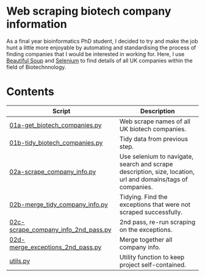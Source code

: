 # Web scraping biotech company information

As a final year bioinformatics PhD student, I decided to try and make the job hunt a little more enjoyable by automating and standardising the process of finding companies that I would be interested in working for. Here, I use [Beautiful Soup](https://beautiful-soup-4.readthedocs.io/en/latest/) and [Selenium](https://selenium-python.readthedocs.io) to find details of all UK companies within the field of Biotechnnology. 

# Contents

| Script | Description |
| --- | --- |
| [01a-get_biotech_companies.py](scripts/01a-get_biotech_companies.py) | Web scrape names of all UK biotech companies. |
| [01b-tidy_biotech_companies.py](scripts/01b-tidy_biotech_companies.py) | Tidy data from previous step. |
| [02a-scrape_company_info.py](script/02a-scrape_company_info.py) | Use selenium to navigate, search and scrape description, size, location, url and domains/tags of companies. |
| [02b-merge_tidy_company_info.py](script/02b-merge_tidy_company_info.py) | Tidying. Find the exceptions that were not scraped successfully. |
| [02c-scrape_company_info_2nd_pass.py](script/02c-scrape_company_info_2nd_pass.py) | 2nd pass, re-run scraping on the exceptions. |
| [02d-merge_exceptions_2nd_pass.py](script/02d-merge_exceptions_2nd_pass.py) | Merge together all company info. |
| [utils.py](scripts/utils.py) | Utility function to keep project self-contained. |
